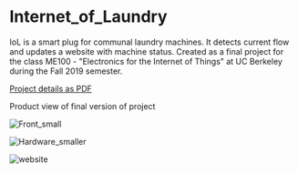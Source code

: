 # Internet_of_Laundry
IoL is a smart plug for communal laundry machines. It detects current flow and updates a website with machine status. Created as a final project for the class ME100 - "Electronics for the Internet of Things" at UC Berkeley during the Fall 2019 semester.

[Project details as PDF](https://github.com/philipp-kurz/CS170_NP_Comp_Approx/files/4707497/IOL_Details.pdf)

Product view of final version of project

![Front_small](https://user-images.githubusercontent.com/54779918/83350027-5bfd1f00-a339-11ea-8587-1e2c7b9a6f94.jpg)

![Hardware_smaller](https://user-images.githubusercontent.com/54779918/83349996-29532680-a339-11ea-843f-45ecf0f98d4e.png)

![website](https://user-images.githubusercontent.com/54779918/83349896-6834ac80-a338-11ea-800f-305c7be9466d.gif)
